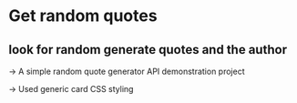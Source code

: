 # Get random quotes

## look for random generate quotes and the author

-> A simple random quote generator API demonstration project

-> Used generic card CSS styling
